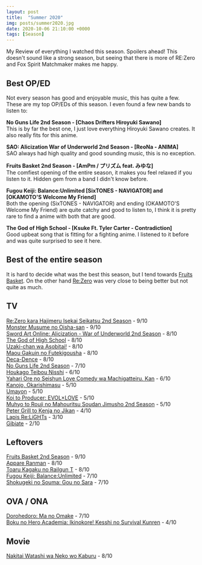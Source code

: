 ```yaml
---
layout: post
title:  "Summer 2020"
img: posts/summer2020.jpg
date: 2020-10-06 21:10:00 +0000
tags: [Season]
---
```


My Review of everything I watched this season. Spoilers ahead! This doesn't sound like a strong season, but seeing that there is more of RE:Zero and Fox Spirit Matchmaker makes me happy.

## Best OP/ED ##
Not every season has good and enjoyable music, this has quite a few. These are my top OP/EDs of this season. I even found a few new bands to listen to:

**No Guns Life 2nd Season - [Chaos Drifters Hiroyuki Sawano]**  
This is by far the best one, I just love everything Hiroyuki Sawano creates. It also really fits for this anime.  

**SAO: Alicization War of Underworld 2nd Season - [ReoNa - ANIMA]**  
SAO always had high quality and good sounding music, this is no exception.

**Fruits Basket 2nd Season - [AmPm / プリズム feat. みゆな]**  
The comfiest opening of the entire season, it makes you feel relaxed if you listen to it. Hidden gem from a band I didn't know before.

**Fugou Keiji: Balance:Unlimited [SixTONES - NAVIGATOR] and [OKAMOTO'S Welcome My Friend]**  
Both the opening (SixTONES - NAVIGATOR) and ending (OKAMOTO'S Welcome My Friend) are quite catchy and good to listen to, I think it is pretty rare to find a anime with both that are good.

**The God of High School - [Ksuke Ft. Tyler Carter - Contradiction]**  
Good upbeat song that is fitting for a fighting anime. I listened to it before and was quite surprised to see it here.  

## Best of the entire season ##  
It is hard to decide what was the best this season, but I tend towards [Fruits Basket](https://dreanoranime.github.io/AnimeReviews/fruits-basket-2nd-season/). On the other hand [Re:Zero](https://dreanoranime.github.io/AnimeReviews/re-zero-kara-hajimeru-isekai-seikatsu-2nd-season/) was very close to being better but not quite as much. 

## TV ## 
[Re:Zero kara Hajimeru Isekai Seikatsu 2nd Season](https://dreanoranime.github.io/AnimeReviews/re-zero-kara-hajimeru-isekai-seikatsu-2nd-season/) - 9/10  
[Monster Musume no Oisha-san](https://dreanoranime.github.io/AnimeReviews/monster-musume-no-oisha-san/) - 9/10  
[Sword Art Online: Alicization - War of Underworld 2nd Season](https://dreanoranime.github.io/AnimeReviews/sword-art-online-alicization-war-of-underworld-2nd-season) - 8/10  
[The God of High School](https://dreanoranime.github.io/AnimeReviews/the-god-of-high-school/) - 8/10  
[Uzaki-chan wa Asobitai!](https://dreanoranime.github.io/AnimeReviews/uzaki-chan-wa-asobitai/) - 8/10  
[Maou Gakuin no Futekigousha](https://dreanoranime.github.io/AnimeReviews/maou-gakuin-no-futekigousha/) - 8/10  
[Deca-Dence](https://dreanoranime.github.io/AnimeReviews/deca-dence/) - 8/10  
[No Guns Life 2nd Season](https://dreanoranime.github.io/AnimeReviews/no-guns-life-2nd-season/) - 7/10  
[Houkago Teibou Nisshi](https://dreanoranime.github.io/AnimeReviews/houkago-teibou-nisshi/) - 6/10  
[Yahari Ore no Seishun Love Comedy wa Machigatteiru. Kan](https://dreanoranime.github.io/AnimeReviews/yahari-ore-no-seishun-love-comedy-wa-machigatteiru-kan/) - 6/10  
[Kanojo, Okarishimasu](https://dreanoranime.github.io/AnimeReviews/kanojo-okarishimasu/) - 5/10  
[Umayon](https://dreanoranime.github.io/AnimeReviews/umayon/) - 5/10  
[Koi to Producer: EVOL×LOVE](https://dreanoranime.github.io/AnimeReviews/koi-to-producer/) - 5/10  
[Muhyo to Rouji no Mahouritsu Soudan Jimusho 2nd Season](https://dreanoranime.github.io/AnimeReviews/muhyo-to-rouji-no-mahouritsu-soudan-jimusho-2nd-season/) - 5/10  
[Peter Grill to Kenja no Jikan](https://dreanoranime.github.io/AnimeReviews/peter-grill/) - 4/10  
[Lapis Re:LiGHTs](https://dreanoranime.github.io/AnimeReviews/lapis-relights/) - 3/10  
[Gibiate](https://dreanoranime.github.io/AnimeReviews/gibiate/) - 2/10  

## Leftovers ##  
[Fruits Basket 2nd Season](https://dreanoranime.github.io/AnimeReviews/fruits-basket-2nd-season/) - 9/10  
[Appare Ranman](https://dreanoranime.github.io/AnimeReviews/appare-ranman/) - 8/10  
[Toaru Kagaku no Railgun T](https://dreanoranime.github.io/AnimeReviews/toaru-kagaku-no-railgun-t/) - 8/10  
[Fugou Keiji: Balance:Unlimited](https://dreanoranime.github.io/AnimeReviews/fugou-keiji/) - 7/10  
[Shokugeki no Souma: Gou no Sara](https://dreanoranime.github.io/AnimeReviews/shokugeki-no-souma-gou-no-sara/) - 7/10  

## OVA / ONA ##  
[Dorohedoro: Ma no Omake](https://dreanoranime.github.io/AnimeReviews/dorohedoro-omake/) - 7/10  
[Boku no Hero Academia: Ikinokore! Kesshi no Survival Kunren](https://dreanoranime.github.io/AnimeReviews/boku-no-hero-survival-ona/) - 4/10  

## Movie ##  
[Nakitai Watashi wa Neko wo Kaburu](https://dreanoranime.github.io/AnimeReviews/nakitai-watashi-wa-neko-wo-kaburu/) - 8/10  
